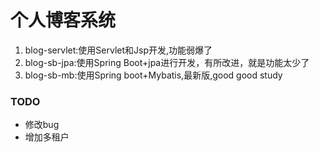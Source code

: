 # 个人博客系统

1. blog-servlet:使用Servlet和Jsp开发,功能弱爆了
2. blog-sb-jpa:使用Spring Boot+jpa进行开发，有所改进，就是功能太少了
3. blog-sb-mb:使用Spring boot+Mybatis,最新版,good good study

### TODO

- 修改bug
- 增加多租户
